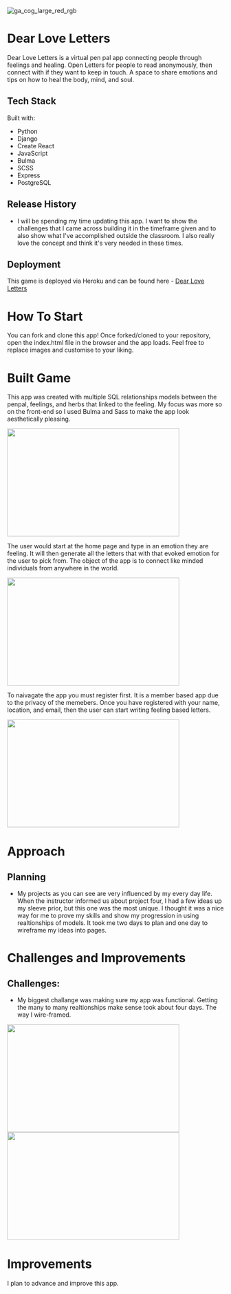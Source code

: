 ![ga_cog_large_red_rgb](https://cloud.githubusercontent.com/assets/40461/8183776/469f976e-1432-11e5-8199-6ac91363302b.png)




# Dear Love Letters

Dear Love Letters is a virtual pen pal app connecting people through feelings and healing. Open Letters for people to read anonymously, then connect with if they want to keep in touch. A space to share emotions and tips on how to heal the body, mind, and soul. 


## Tech Stack 

Built with:


* Python
* Django 
* Create React
* JavaScript 
* Bulma 
* SCSS 
* Express 
* PostgreSQL


## Release History

* I will be spending my time updating this app. I want to show the challenges that I came across building it in the timeframe given and to also show what I've accomplished outside the classroom. I also really love the concept and think it's very needed in these times. 


## Deployment

This game is deployed via Heroku and can be found here - [Dear Love Letters](https://dear-love-letters.herokuapp.com/)





# How To Start 

You can fork and clone this app! Once forked/cloned to your repository, open the index.html file in the browser and the app loads. Feel free to replace images and customise to your liking. 

# Built Game 
This app was created with multiple SQL relationships models between the penpal, feelings, and herbs that linked to the feeling. My focus was more so on the front-end so I used Bulma and Sass to make the app look aesthetically pleasing.

<img src="https://bit.ly/2V82AXf" width="400" height="250">


The user would start at the home page and type in an emotion they are feeling. It will then generate all the letters that with that evoked emotion for the user to pick from. The object of the app is to connect like minded individuals from anywhere in the world.

<img src="https://bit.ly/2JLGPXZ" width="400" height="250">


To naivagate the app you must register first. It is a member based app due to the privacy of the memebers. Once you have registered with your name, location, and email, then the user can start writing feeling based letters.

<img src="https://bit.ly/3bVV6NZ" width="400" height="250">

# Approach 
## Planning 

* My projects as you can see are very influenced by my every day life. When the instructor informed us about project four, I had a few ideas up my sleeve prior, but this one was the most unique. I thought it was a nice way for me to prove my skills and show my progression in using realtionships of models. It took me two days to plan and one day to wireframe my ideas into pages. 




# Challenges and Improvements
## Challenges:


* My biggest challange was making sure my app was functional. Getting the many to many realtionships  make sense took about four days. The way I wire-framed.

<img src="https://i.ibb.co/Gd5pJTv/Screenshot-2020-05-05-at-10-41-31.png" width="400" height="250">

<img src="https://i.ibb.co/rvd04fr/Screenshot-2020-05-05-at-11-08-18.png" width="400" height="250">






# Improvements 

I plan to advance and improve this app. 





